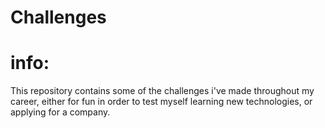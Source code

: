 # Challenges


# info:
This repository contains some of the challenges i've made throughout my career, either for fun in order to test myself learning new technologies, or applying for a company.
   
